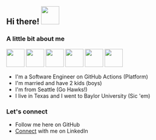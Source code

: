 ## Hi there! <img src="https://user-images.githubusercontent.com/17363579/130145130-e5496302-0a6a-464f-ab10-cad7018b5791.gif" width="48">

### A little bit about me

<img src="https://user-images.githubusercontent.com/17363579/130280181-108d3971-96ce-4138-83fe-a9663c90be46.gif" width="48"> <img src="https://user-images.githubusercontent.com/17363579/130142074-1e604723-75ce-4d56-864e-2942bccb9440.png" width="48">
<img src="https://user-images.githubusercontent.com/17363579/130145464-f670f063-0b8d-490b-9beb-8dfe2c68bd2d.gif" width="48">
<img src="https://user-images.githubusercontent.com/17363579/130144811-99f95bbd-7412-4477-9f61-5c06cb2372ac.png" width="48">
<img src="https://user-images.githubusercontent.com/17363579/130145581-baf6e8aa-8f77-4b72-873b-50c3b7a5c9f7.gif" width="48">
<img src="https://user-images.githubusercontent.com/17363579/130278918-142645cf-754b-4dc2-87ea-736e1fc8fecf.gif" width="48">

- I'm a Software Engineer on GitHub Actions (Platform)
- I'm married and have 2 kids (boys)
- I'm from Seattle (Go Hawks!)
- I live in Texas and I went to Baylor University (Sic 'em)
 
  
 ### Let's connect
- Follow me here on GitHub
- [Connect](https://www.linkedin.com/in/philipgai/) with me on LinkedIn

<!--
**philip-gai/philip-gai** is a ✨ _special_ ✨ repository because its `README.md` (this file) appears on your GitHub profile.

Here are some ideas to get you started:

- 🔭 I’m currently working on ...
- 🌱 I’m currently learning ...
- 👯 I’m looking to collaborate on ...
- 🤔 I’m looking for help with ...
- 💬 Ask me about ...
- 📫 How to reach me: ...
- 😄 Pronouns: ...
- ⚡ Fun fact: ...
-->
